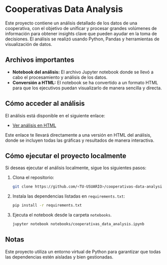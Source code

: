 # Cooperativas Data Analysis

Este proyecto contiene un análisis detallado de los datos de una cooperativa, con el objetivo de unificar y procesar grandes volúmenes de información para obtener insights clave que pueden ayudar en la toma de decisiones. El análisis se realizó usando Python, Pandas y herramientas de visualización de datos.

## Archivos importantes

- **Notebook del análisis:** El archivo Jupyter notebook donde se llevó a cabo el procesamiento y análisis de los datos.
- **Conversión a HTML:** El notebook se ha convertido a un formato HTML para que los ejecutivos puedan visualizarlo de manera sencilla y directa.

## Cómo acceder al análisis

El análisis está disponible en el siguiente enlace:

- [Ver análisis en HTML](https://<TU-USUARIO>.github.io/cooperativas-data-analysis/output/cooperativas_data_analysis.html)

Este enlace te llevará directamente a una versión en HTML del análisis, donde se incluyen todas las gráficas y resultados de manera interactiva.

## Cómo ejecutar el proyecto localmente

Si deseas ejecutar el análisis localmente, sigue los siguientes pasos:

1. Clona el repositorio:

   ```bash
   git clone https://github.com/<TU-USUARIO>/cooperativas-data-analysis.git
   ```

2. Instala las dependencias listadas en `requirements.txt`:

   ```bash
   pip install -r requirements.txt
   ```

3. Ejecuta el notebook desde la carpeta `notebooks`.

   ```bash
   jupyter notebook notebooks/cooperativas_data_analysis.ipynb
   ```

## Notas

Este proyecto utiliza un entorno virtual de Python para garantizar que todas las dependencias estén aisladas y bien gestionadas.
